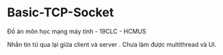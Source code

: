 # Basic-TCP-Socket
Đồ án môn học mạng máy tính - 19CLC - HCMUS

Nhắn tin từ qua lại giữa client và server . Chưa làm được multithread và UI.
